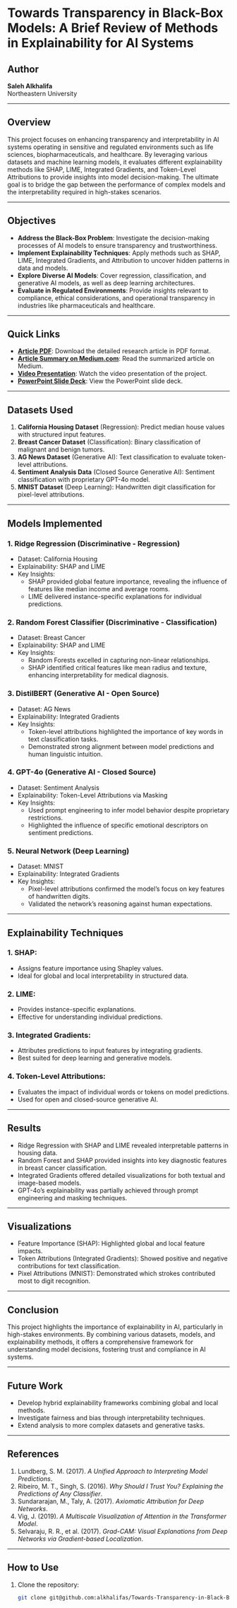 # Towards Transparency in Black-Box Models: A Brief Review of Methods in Explainability for AI Systems

## Author
**Saleh Alkhalifa**  
Northeastern University

---

## Overview
This project focuses on enhancing transparency and interpretability in AI systems operating in sensitive and regulated environments such as life sciences, biopharmaceuticals, and healthcare. By leveraging various datasets and machine learning models, it evaluates different explainability methods like SHAP, LIME, Integrated Gradients, and Token-Level Attributions to provide insights into model decision-making. The ultimate goal is to bridge the gap between the performance of complex models and the interpretability required in high-stakes scenarios.

---

## Objectives
- **Address the Black-Box Problem**: Investigate the decision-making processes of AI models to ensure transparency and trustworthiness.
- **Implement Explainability Techniques**: Apply methods such as SHAP, LIME, Integrated Gradients, and Attribution to uncover hidden patterns in data and models.
- **Explore Diverse AI Models**: Cover regression, classification, and generative AI models, as well as deep learning architectures.
- **Evaluate in Regulated Environments**: Provide insights relevant to compliance, ethical considerations, and operational transparency in industries like pharmaceuticals and healthcare.

---

## Quick Links
- **[Article PDF](https://github.com/alkhalifas/Towards-Transparency-in-Black-Box-Models/blob/main/deliverables/CS6140%20Final%20Report%20Group%201%20Report.pdf)**: Download the detailed research article in PDF format.
- **[Article Summary on Medium.com](https://medium.com/ai-mind-labs/understanding-explainable-ai-xai-and-its-importance-in-modern-ai-systems-43ffc816991d)**: Read the summarized article on Medium.
- **[Video Presentation](https://youtu.be/IYmoKeNvDT0)**: Watch the video presentation of the project.
- **[PowerPoint Slide Deck](https://github.com/alkhalifas/Towards-Transparency-in-Black-Box-Models/blob/main/deliverables/CS%206140%20Project.pptx)**: View the PowerPoint slide deck.

---

## Datasets Used
1. **California Housing Dataset** (Regression): Predict median house values with structured input features.
2. **Breast Cancer Dataset** (Classification): Binary classification of malignant and benign tumors.
3. **AG News Dataset** (Generative AI): Text classification to evaluate token-level attributions.
4. **Sentiment Analysis Data** (Closed Source Generative AI): Sentiment classification with proprietary GPT-4o model.
5. **MNIST Dataset** (Deep Learning): Handwritten digit classification for pixel-level attributions.

---

## Models Implemented
### 1. Ridge Regression (Discriminative - Regression)
- Dataset: California Housing
- Explainability: SHAP and LIME
- Key Insights:
  - SHAP provided global feature importance, revealing the influence of features like median income and average rooms.
  - LIME delivered instance-specific explanations for individual predictions.

### 2. Random Forest Classifier (Discriminative - Classification)
- Dataset: Breast Cancer
- Explainability: SHAP and LIME
- Key Insights:
  - Random Forests excelled in capturing non-linear relationships.
  - SHAP identified critical features like mean radius and texture, enhancing interpretability for medical diagnosis.

### 3. DistilBERT (Generative AI - Open Source)
- Dataset: AG News
- Explainability: Integrated Gradients
- Key Insights:
  - Token-level attributions highlighted the importance of key words in text classification tasks.
  - Demonstrated strong alignment between model predictions and human linguistic intuition.

### 4. GPT-4o (Generative AI - Closed Source)
- Dataset: Sentiment Analysis
- Explainability: Token-Level Attributions via Masking
- Key Insights:
  - Used prompt engineering to infer model behavior despite proprietary restrictions.
  - Highlighted the influence of specific emotional descriptors on sentiment predictions.

### 5. Neural Network (Deep Learning)
- Dataset: MNIST
- Explainability: Integrated Gradients
- Key Insights:
  - Pixel-level attributions confirmed the model’s focus on key features of handwritten digits.
  - Validated the network’s reasoning against human expectations.

---

## Explainability Techniques
### 1. **SHAP**:
- Assigns feature importance using Shapley values.
- Ideal for global and local interpretability in structured data.

### 2. **LIME**:
- Provides instance-specific explanations.
- Effective for understanding individual predictions.

### 3. **Integrated Gradients**:
- Attributes predictions to input features by integrating gradients.
- Best suited for deep learning and generative models.

### 4. **Token-Level Attributions**:
- Evaluates the impact of individual words or tokens on model predictions.
- Used for open and closed-source generative AI.

---

## Results
- Ridge Regression with SHAP and LIME revealed interpretable patterns in housing data.
- Random Forest and SHAP provided insights into key diagnostic features in breast cancer classification.
- Integrated Gradients offered detailed visualizations for both textual and image-based models.
- GPT-4o’s explainability was partially achieved through prompt engineering and masking techniques.

---

## Visualizations
- Feature Importance (SHAP): Highlighted global and local feature impacts.
- Token Attributions (Integrated Gradients): Showed positive and negative contributions for text classification.
- Pixel Attributions (MNIST): Demonstrated which strokes contributed most to digit recognition.

---

## Conclusion
This project highlights the importance of explainability in AI, particularly in high-stakes environments. By combining various datasets, models, and explainability methods, it offers a comprehensive framework for understanding model decisions, fostering trust and compliance in AI systems.

---

## Future Work
- Develop hybrid explainability frameworks combining global and local methods.
- Investigate fairness and bias through interpretability techniques.
- Extend analysis to more complex datasets and generative tasks.

---

## References
1. Lundberg, S. M. (2017). *A Unified Approach to Interpreting Model Predictions*.
2. Ribeiro, M. T., Singh, S. (2016). *Why Should I Trust You? Explaining the Predictions of Any Classifier*.
3. Sundararajan, M., Taly, A. (2017). *Axiomatic Attribution for Deep Networks*.
4. Vig, J. (2019). *A Multiscale Visualization of Attention in the Transformer Model*.
5. Selvaraju, R. R., et al. (2017). *Grad-CAM: Visual Explanations from Deep Networks via Gradient-based Localization*.

---

## How to Use
1. Clone the repository:
   ```bash
   git clone git@github.com:alkhalifas/Towards-Transparency-in-Black-Box-Models.git
